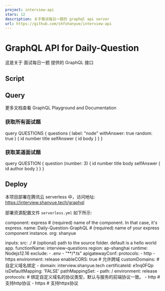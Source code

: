 ```yaml
---
project: interview-api
stars: 12
description: 关于面试每日一题的 graphql api server
url: https://github.com/shfshanyue/interview-api
---
```


GraphQL API for Daily-Question
==============================

这是关于 面试每日一题 提供的 GraphQL 接口

Script
------

Query
-----

更多文档查看 GraphQL Playground and Documentation

### 获取所有面试题

query QUESTIONS {
  questions (
    label: "node"
    withAnswer: true
    random: true
  ) {
    id
    number
    title
    selfAnswer {
      id
      body
    }
  }
}

### 获取某道面试题

query QUESTION {
  question (number: 3) {
    id
    number
    title
    body
    selfAnswer {
      id
      author
      body
    }
  }
}

Deploy
------

本项目部署在腾讯云 serverless 中，访问地址: https://interview.shanyue.tech/graphql

部署资源配置文件 `serverless.yml` 如下所示:

component: express # (required) name of the component. In that case, it's express.
name: Daily-Question-GraphQL # (required) name of your express component instance.
org: shanyue

inputs:
  src: ./ # (optional) path to the source folder. default is a hello world app.
  functionName: interview-questions
  region: ap-shanghai
  runtime: Nodejs12.16
  exclude:
    - .env
    - "\*\*/\*.ts"
  apigatewayConf:
    protocols:
      - http
      - https
    environment: release
    enableCORS: true #  允许跨域
    customDomains: # 自定义域名绑定
      - domain: interview.shanyue.tech
        certificateId: e1nq0FQp
        isDefaultMapping: 'FALSE'
        pathMappingSet:
          - path: /
            environment: release
        protocols: # 绑定自定义域名的协议类型，默认与服务的前端协议一致。
          - http # 支持http协议
          - https # 支持https协议
